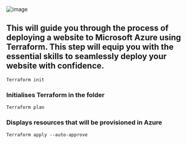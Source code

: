 ![image](https://github.com/NamsyJay/AzureCloud/assets/50235388/76ed3c7c-05b1-43e8-a74b-0b5aa8cee800)

## This will guide you through the process of deploying a website to Microsoft Azure using Terraform. This step will equip you with the essential skills to seamlessly deploy your website with confidence.


```
Terraform init
```
### Initialises Terraform in the folder

```
Terraform plan
```
### Displays resources that will be provisioned in Azure

```
Terraform apply --auto-approve
```

